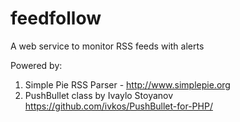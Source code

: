 feedfollow
==========

A web service to monitor RSS feeds with alerts


Powered by:
1. Simple Pie RSS Parser - http://www.simplepie.org
1. PushBullet class by Ivaylo Stoyanov https://github.com/ivkos/PushBullet-for-PHP/
